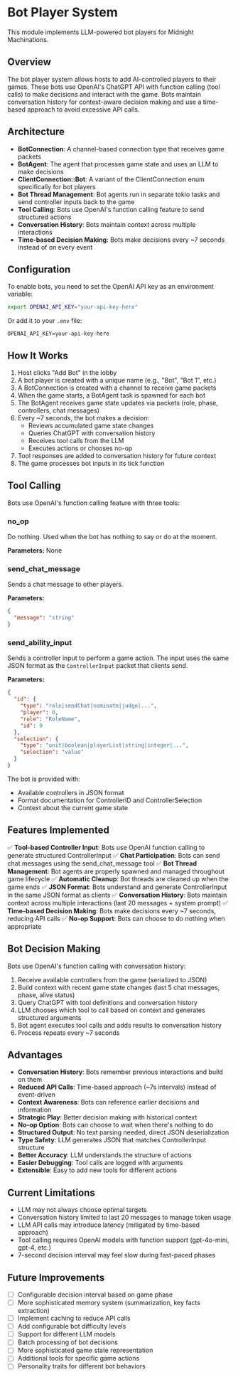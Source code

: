 # Bot Player System

This module implements LLM-powered bot players for Midnight Machinations.

## Overview

The bot player system allows hosts to add AI-controlled players to their games. These bots use OpenAI's ChatGPT API with function calling (tool calls) to make decisions and interact with the game. Bots maintain conversation history for context-aware decision making and use a time-based approach to avoid excessive API calls.

## Architecture

- **BotConnection**: A channel-based connection type that receives game packets
- **BotAgent**: The agent that processes game state and uses an LLM to make decisions
- **ClientConnection::Bot**: A variant of the ClientConnection enum specifically for bot players
- **Bot Thread Management**: Bot agents run in separate tokio tasks and send controller inputs back to the game
- **Tool Calling**: Bots use OpenAI's function calling feature to send structured actions
- **Conversation History**: Bots maintain context across multiple interactions
- **Time-based Decision Making**: Bots make decisions every ~7 seconds instead of on every event

## Configuration

To enable bots, you need to set the OpenAI API key as an environment variable:

```bash
export OPENAI_API_KEY="your-api-key-here"
```

Or add it to your `.env` file:

```
OPENAI_API_KEY=your-api-key-here
```

## How It Works

1. Host clicks "Add Bot" in the lobby
2. A bot player is created with a unique name (e.g., "Bot", "Bot 1", etc.)
3. A BotConnection is created with a channel to receive game packets
4. When the game starts, a BotAgent task is spawned for each bot
5. The BotAgent receives game state updates via packets (role, phase, controllers, chat messages)
6. Every ~7 seconds, the bot makes a decision:
   - Reviews accumulated game state changes
   - Queries ChatGPT with conversation history
   - Receives tool calls from the LLM
   - Executes actions or chooses no-op
7. Tool responses are added to conversation history for future context
8. The game processes bot inputs in its tick function

## Tool Calling

Bots use OpenAI's function calling feature with three tools:

### no_op
Do nothing. Used when the bot has nothing to say or do at the moment.

**Parameters:** None

### send_chat_message
Sends a chat message to other players.

**Parameters:**
```json
{
  "message": "string"
}
```

### send_ability_input
Sends a controller input to perform a game action. The input uses the same JSON format as the `ControllerInput` packet that clients send.

**Parameters:**
```json
{
  "id": {
    "type": "role|sendChat|nominate|judge|...",
    "player": 0,
    "role": "RoleName",
    "id": 0
  },
  "selection": {
    "type": "unit|boolean|playerList|string|integer|...",
    "selection": "value"
  }
}
```

The bot is provided with:
- Available controllers in JSON format
- Format documentation for ControllerID and ControllerSelection
- Context about the current game state

## Features Implemented

✅ **Tool-based Controller Input**: Bots use OpenAI function calling to generate structured ControllerInput
✅ **Chat Participation**: Bots can send chat messages using the send_chat_message tool
✅ **Bot Thread Management**: Bot agents are properly spawned and managed throughout game lifecycle
✅ **Automatic Cleanup**: Bot threads are cleaned up when the game ends
✅ **JSON Format**: Bots understand and generate ControllerInput in the same JSON format as clients
✅ **Conversation History**: Bots maintain context across multiple interactions (last 20 messages + system prompt)
✅ **Time-based Decision Making**: Bots make decisions every ~7 seconds, reducing API calls
✅ **No-op Support**: Bots can choose to do nothing when appropriate

## Bot Decision Making

Bots use OpenAI's function calling with conversation history:
1. Receive available controllers from the game (serialized to JSON)
2. Build context with recent game state changes (last 5 chat messages, phase, alive status)
3. Query ChatGPT with tool definitions and conversation history
4. LLM chooses which tool to call based on context and generates structured arguments
5. Bot agent executes tool calls and adds results to conversation history
6. Process repeats every ~7 seconds

## Advantages

- **Conversation History**: Bots remember previous interactions and build on them
- **Reduced API Calls**: Time-based approach (~7s intervals) instead of event-driven
- **Context Awareness**: Bots can reference earlier decisions and information
- **Strategic Play**: Better decision making with historical context
- **No-op Option**: Bots can choose to wait when there's nothing to do
- **Structured Output**: No text parsing needed, direct JSON deserialization
- **Type Safety**: LLM generates JSON that matches ControllerInput structure
- **Better Accuracy**: LLM understands the structure of actions
- **Easier Debugging**: Tool calls are logged with arguments
- **Extensible**: Easy to add new tools for different actions

## Current Limitations

- LLM may not always choose optimal targets
- Conversation history limited to last 20 messages to manage token usage
- LLM API calls may introduce latency (mitigated by time-based approach)
- Tool calling requires OpenAI models with function support (gpt-4o-mini, gpt-4, etc.)
- 7-second decision interval may feel slow during fast-paced phases

## Future Improvements

- [ ] Configurable decision interval based on game phase
- [ ] More sophisticated memory system (summarization, key facts extraction)
- [ ] Implement caching to reduce API calls
- [ ] Add configurable bot difficulty levels
- [ ] Support for different LLM models
- [ ] Batch processing of bot decisions
- [ ] More sophisticated game state representation
- [ ] Additional tools for specific game actions
- [ ] Personality traits for different bot behaviors
